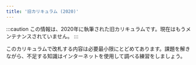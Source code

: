 ```yaml
---
title: '旧カリキュラム (2020)'
---
```


:::caution
この情報は、2020年に執筆された旧カリキュラムです。現在はもうメンテナンスされていません。
:::

このカリキュラムで改札する内容は必要最小限にとどめてあります。課題を解きながら、不足する知識はインターネットを使用して調べる練習をしましょう。
